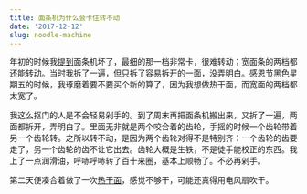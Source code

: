 ```yaml
---
title: 面条机为什么会卡住转不动
date: '2017-12-12'
slug: noodle-machine
---
```


年初的时候我[提到](/cn/2017/01/blog/)面条机坏了，最细的那一档非常卡，很难转动；宽面条的两档都还能转动。当时我拆了一遍，但只拆了容易拆开的一面，没弄明白。感恩节黑色星期五的时候，我琢磨着要不要买个新的算了，因为我想做热干面，而宽面的两档都太宽了。

我这么抠门的人是不会轻易剁手的。到了周末再把面条机搬出来，又拆了一遍，两面都拆开，弄明白了。里面无非就是两个咬合着的齿轮，手摇的时候一个齿轮带着另一个齿轮转。之所以转不动，是因为两个齿轮对得不是特别齐：一个齿轮的齿要走了，另一个齿轮的齿不让它出去。齿轮大概是生铁，不是徒手能校正的东西。我上了一点润滑油，呼哧呼哧转了百十来圈，基本上顺畅了。不必再剁手。

第二天便凑合着做了一次[热干面](https://www.xiachufang.com/recipe/100039015/)，感觉不够干，可能还真得用电风扇吹干。
